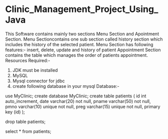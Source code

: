 # Clinic_Management_Project_Using_Java
This Software contains mainly two sections Menu Section and Apointment Section.
Menu Sectioncontains one sub section called history section which includes the history of the selected patient.
Menu Section has following features:- insert, delete, update and history of patient 
Appointment Section contains the table which manages the order of patients appointment.
Resources Required:-
1. JDK must be installed
2. MySQL
3. Mysql connector for jdbc
4. create following database in your mysql
Database:-

use MyClinic;
create database MyClinic;
create table patients
(
    id int auto_increment,
    date varchar(20) not null,
    pname varchar(50) not null,
    pmno varchar(10) unique not null,
    preg varchar(15) unique not null,
    primary key (id)
);

drop table patients;

select * from patients;

